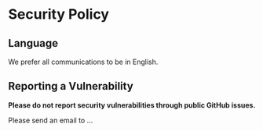 # Security Policy

## Language

We prefer all communications to be in English.

## Reporting a Vulnerability

**Please do not report security vulnerabilities through public GitHub issues.**

Please send an email to ...
